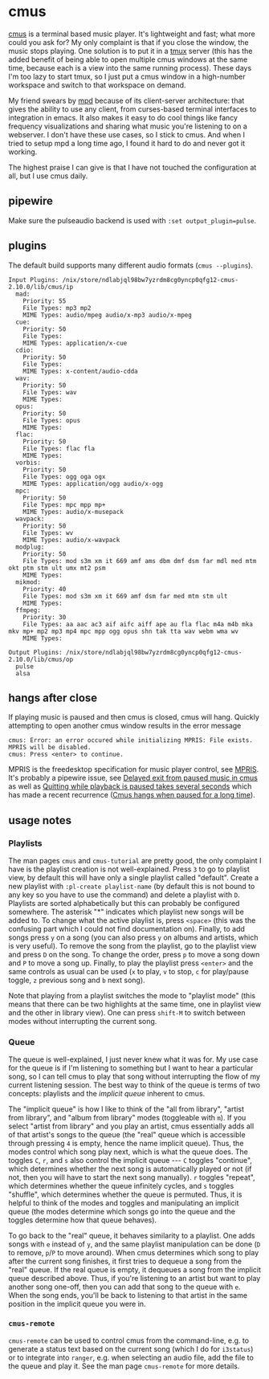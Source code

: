 # cmus

[cmus](https://cmus.github.io/) is a terminal based music player. It's
lightweight and fast; what more could you ask for? My only complaint is
that if you close the window, the music stops playing. One solution is
to put it in a [tmux](/pkgs/tools/misc/tmux.md) server (this has the
added benefit of being able to open multiple cmus windows at the same
time, because each is a view into the same running process). These days
I'm too lazy to start tmux, so I just put a cmus window in a high-number
workspace and switch to that workspace on demand.

My friend swears by [mpd](https://www.musicpd.org/) because of its
client-server architecture: that gives the ability to use any client,
from curses-based terminal interfaces to integration in emacs. It also
makes it easy to do cool things like fancy frequency visualizations and
sharing what music you're listening to on a webserver. I don't have
these use cases, so I stick to cmus. And when I tried to setup mpd a
long time ago, I found it hard to do and never got it working.

The highest praise I can give is that I have not
touched the configuration at all, but I use cmus daily.

## pipewire

Make sure the pulseaudio backend is used with `:set output_plugin=pulse`.

## plugins

The default build supports many different audio formats (`cmus --plugins`).

```text
Input Plugins: /nix/store/ndlabjql98bw7yzrdm8cg0yncp0qfg12-cmus-2.10.0/lib/cmus/ip
  mad:
    Priority: 55
    File Types: mp3 mp2
    MIME Types: audio/mpeg audio/x-mp3 audio/x-mpeg
  cue:
    Priority: 50
    File Types:
    MIME Types: application/x-cue
  cdio:
    Priority: 50
    File Types:
    MIME Types: x-content/audio-cdda
  wav:
    Priority: 50
    File Types: wav
    MIME Types:
  opus:
    Priority: 50
    File Types: opus
    MIME Types:
  flac:
    Priority: 50
    File Types: flac fla
    MIME Types:
  vorbis:
    Priority: 50
    File Types: ogg oga ogx
    MIME Types: application/ogg audio/x-ogg
  mpc:
    Priority: 50
    File Types: mpc mpp mp+
    MIME Types: audio/x-musepack
  wavpack:
    Priority: 50
    File Types: wv
    MIME Types: audio/x-wavpack
  modplug:
    Priority: 50
    File Types: mod s3m xm it 669 amf ams dbm dmf dsm far mdl med mtm okt ptm stm ult umx mt2 psm
    MIME Types:
  mikmod:
    Priority: 40
    File Types: mod s3m xm it 669 amf dsm far med mtm stm ult
    MIME Types:
  ffmpeg:
    Priority: 30
    File Types: aa aac ac3 aif aifc aiff ape au fla flac m4a m4b mka mkv mp+ mp2 mp3 mp4 mpc mpp ogg opus shn tak tta wav webm wma wv
    MIME Types:

Output Plugins: /nix/store/ndlabjql98bw7yzrdm8cg0yncp0qfg12-cmus-2.10.0/lib/cmus/op
  pulse
  alsa
```

## hangs after close

If playing music is paused and then cmus is closed, cmus will hang. Quickly
attempting to open another cmus window results in the error message

```
cmus: Error: an error occured while initializing MPRIS: File exists. MPRIS will be disabled.
cmus: Press <enter> to continue.
```

MPRIS is the freedesktop specification for music player control,
see [MPRIS](/pkgs/tools/audio/playerctl.md). It's probably
a pipewire issue, see [Delayed exit from paused music in
cmus](https://gitlab.freedesktop.org/pipewire/pipewire/-/issues/946)
as well as [Quitting while playback is paused takes several
seconds](https://github.com/cmus/cmus/issues/1064) which has
made a recent recurrence ([Cmus hangs when paused for a long
time](https://github.com/pop-os/pipewire/issues/6)).

## usage notes

### Playlists

The man pages `cmus` and `cmus-tutorial` are pretty good, the only complaint
I have is the playlist creation is not well-explained. Press `3` to go to
playlist view, by default this will have only a single playlist called
"default". Create a new playlist with `:pl-create playlist-name` (by default
this is not bound to any key so you have to use the command) and delete a
playlist with `D`. Playlists are sorted alphabetically but this can probably
be configured somewhere. The asterisk "\*" indicates which playlist new songs
will be added to. To change what the active playlist is, press `<space>` (this
was the confusing part which I could not find documentation on). Finally, to
add songs press `y` on a song (you can also press `y` on albums and artists,
which is very useful). To remove the song from the playlist, go to the playlist
view and press `D` on the song. To change the order, press `p` to move a song
down and `P` to move a song up. Finally, to play the playlist press `<enter>`
and the same controls as usual can be used (`x` to play, `v` to stop, `c` for
play/pause toggle, `z` previous song and `b` next song).

Note that playing from a playlist switches the mode to "playlist mode"
(this means that there can be two highlights at the same time, one in
playlist view and the other in library view). One can press `shift-M`
to switch between modes without interrupting the current song.

### Queue

The queue is well-explained, I just never knew what it was for. My use case
for the queue is if I'm listening to something but I want to hear a particular
song, so I can tell cmus to play that song without interrupting the flow of my
current listening session. The best way to think of the queue is terms of two
concepts: playlists and the _implicit queue_ inherent to cmus.

The "implicit queue" is how I like to think of the "all from library",
"artist from library", and "album from library" modes (toggleable with
`m`). If you select "artist from library" and you play an artist, cmus
essentially adds all of that artist's songs to the queue (the "real" queue
which is accessible through pressing `4` is empty, hence the name implicit
queue). Thus, the modes control which song play next, which is what the
queue does. The toggles `C`, `r`, and `s` also control the implicit queue
--- `C` toggles "continue", which determines whether the next song is
automatically played or not (if not, then you will have to start the next
song manually). `r` toggles "repeat", which determines whether the queue
infinitely cycles, and `s` toggles "shuffle", which determines whether the
queue is permuted. Thus, it is helpful to think of the modes and toggles
and manipulating an implicit queue (the modes determine which songs go
into the queue and the toggles determine how that queue behaves).

To go back to the "real" queue, it behaves similarity to a playlist. One
adds songs with `e` instead of `y`, and the same playlist manipulation can
be done (`D` to remove, `p`/`P` to move around). When cmus determines which
song to play after the current song finishes, it first tries to dequeue a
song from the "real" queue. If the real queue is empty, it dequeues a song
from the implicit queue described above. Thus, if you're listening to an
artist but want to play another song one-off, then you can add that song
to the queue with `e`. When the song ends, you'll be back to listening to
that artist in the same position in the implicit queue you were in.

### `cmus-remote`

`cmus-remote` can be used to control cmus from the command-line, e.g. to
generate a status text based on the current song (which I do for `i3status`)
or to integrate into `ranger`, e.g. when selecting an audio file, add the file
to the queue and play it. See the man page `cmus-remote` for more details.
